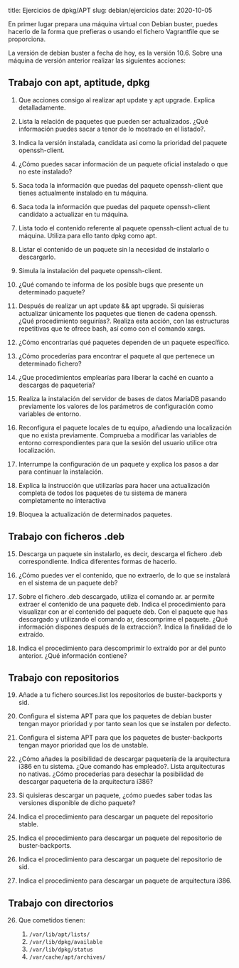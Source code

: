 title: Ejercicios de dpkg/APT
slug: debian/ejercicios
date: 2020-10-05

En primer lugar prepara una máquina virtual con Debian buster, puedes
hacerlo de la forma que prefieras o usando el fichero Vagrantfile que
se proporciona.

La versión de debian buster a fecha de hoy, es la versión 10.6. Sobre
una máquina de versión anterior realizar las siguientes acciones:

## Trabajo con apt, aptitude, dpkg

1. Que acciones consigo al realizar apt update y apt upgrade. Explica
   detalladamente.
     
2. Lista la relación de paquetes que pueden ser actualizados. ¿Qué
   información puedes sacar a tenor de lo mostrado en el listado?.
       
3. Indica la versión instalada, candidata así como la prioridad del
   paquete openssh-client.
   
4. ¿Cómo puedes sacar información de un paquete oficial instalado o
   que no este instalado?
	
5. Saca toda la información que puedas del paquete openssh-client que
   tienes actualmente instalado en tu máquina.
	
6. Saca toda la información que puedas del paquete openssh-client
   candidato a actualizar en tu máquina.
	 
7. Lista todo el contenido referente al paquete openssh-client actual
   de tu máquina. Utiliza para ello tanto dpkg como apt.
	
8. Listar el contenido de un paquete sin la necesidad de instalarlo o
   descargarlo.
       
9. Simula la instalación del paquete openssh-client.
       
10. ¿Qué comando te informa de los posible bugs que presente un
    determinado paquete?
       
11. Después de realizar un apt update && apt upgrade. Si quisieras
    actualizar únicamente los paquetes que tienen de cadena
    openssh. ¿Qué procedimiento seguirías?. Realiza esta acción, con
    las estructuras repetitivas que te ofrece bash, así como con el
    comando xargs.
       
12. ¿Cómo encontrarías qué paquetes dependen de un paquete
    específico.
       	
13. ¿Cómo procederías para encontrar el paquete al que pertenece un
    determinado fichero?
	
14. ¿Que procedimientos emplearías para liberar la caché en cuanto a
    descargas de paquetería?

1.  Realiza la instalación del servidor de bases de datos MariaDB
    pasando previamente los valores de los parámetros de configuración
    como variables de entorno.
	
1.  Reconfigura el paquete locales de tu equipo, añadiendo una
    localización que no exista previamente. Comprueba a modificar las
    variables de entorno correspondientes para que la sesión del
    usuario utilice otra localización.
	
1.  Interrumpe la configuración de un paquete y explica los pasos a
    dar para continuar la instalación.
	
15. Explica la instrucción que utilizarías para hacer una
    actualización completa de todos los paquetes de tu sistema de
    manera completamente no interactiva
    
1.  Bloquea la actualización de determinados paquetes.

## Trabajo con ficheros .deb

15. Descarga un paquete sin instalarlo, es decir, descarga el fichero
    .deb correspondiente. Indica diferentes formas de hacerlo.
       
16. ¿Cómo puedes ver el contenido, que no extraerlo, de lo que se
    instalará en el sistema de un paquete deb?
	
17. Sobre el fichero .deb descargado, utiliza el comando ar. ar
    permite extraer el contenido de una paquete deb. Indica el
    procedimiento para visualizar con ar el contenido del paquete
    deb. Con el paquete que has descargado y utilizando el comando ar,
    descomprime el paquete. ¿Qué información dispones después de la
    extracción?. Indica la finalidad de lo extraído.
       
18. Indica el procedimiento para descomprimir lo extraído por ar del
    punto anterior. ¿Qué información contiene?

## Trabajo con repositorios

19. Añade a tu fichero sources.list los repositorios de buster-backports y
    sid.

1.  Configura el sistema APT para que los paquetes de debian buster
    tengan mayor prioridad y por tanto sean los que se instalen por
    defecto.
	
1.  Configura el sistema APT para que los paquetes de buster-backports
    tengan mayor prioridad que los de unstable.
	
20. ¿Cómo añades la posibilidad de descargar paquetería de la
    arquitectura i386 en tu sistema. ¿Que comando has empleado?. Lista
    arquitecturas no nativas. ¿Cómo procederías para desechar la
    posibilidad de descargar paquetería de la arquitectura i386?
	
21. Si quisieras descargar un paquete, ¿cómo puedes saber todas las
    versiones disponible de dicho paquete?
	
22. Indica el procedimiento para descargar un paquete del repositorio
    stable.
	
23. Indica el procedimiento para descargar un paquete del repositorio
    de buster-backports.
	
24. Indica el procedimiento para descargar un paquete del repositorio
    de sid.
	
25. Indica el procedimiento para descargar un paquete de arquitectura
i386.

## Trabajo con directorios 

26. Que cometidos tienen:

    1. `/var/lib/apt/lists/`
    2. `/var/lib/dpkg/available`
    3. `/var/lib/dpkg/status`
    4. `/var/cache/apt/archives/`

